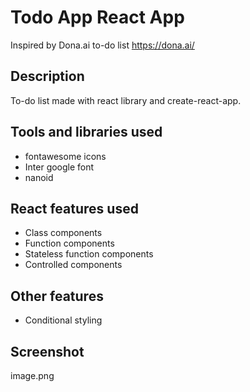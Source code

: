 # Todo App React App

Inspired by Dona.ai to-do list https://dona.ai/

## Description

To-do list made with react library and create-react-app.

## Tools and libraries used

- fontawesome icons
- Inter google font
- nanoid

## React features used

- Class components
- Function components
- Stateless function components
- Controlled components

## Other features

- Conditional styling

## Screenshot

image.png
